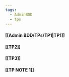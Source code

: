 ```yaml
---
tags:
  - AdminBDD
  - tps
---
```


#### [[Admin BDD/TPs/TP1|TP1]]
#### [[TP2]]
#### [[TP3]]
#### [[TP NOTE 1]]
